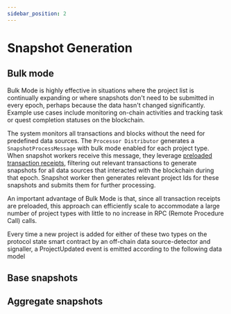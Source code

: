 ```yaml
---
sidebar_position: 2
---
```


# Snapshot Generation

## Bulk mode

Bulk Mode is highly effective in situations where the project list is continually expanding or where snapshots don't need to be submitted in every epoch, perhaps because the data hasn't changed significantly. Example use cases include monitoring on-chain activities and tracking task or quest completion statuses on the blockchain.

The system monitors all transactions and blocks without the need for predefined data sources. The `Processor Distributor` generates a `SnapshotProcessMessage` with bulk mode enabled for each project type. When snapshot workers receive this message, they leverage [preloaded transaction receipts](/docs/Protocol/Specifications/Snapshotter/preloading.md#shipped-preloaders), filtering out relevant transactions to generate snapshots for all data sources that interacted with the blockchain during that epoch. Snapshot worker then generates relevant project Ids for these snapshots and submits them for further processing.

An important advantage of Bulk Mode is that, since all transaction receipts are preloaded, this approach can efficiently scale to accommodate a large number of project types with little to no increase in RPC (Remote Procedure Call) calls.

Every time a new project is added for either of these two types on the protocol state smart contract by an off-chain data source-detector and signaller, a ProjectUpdated event is emitted according to the following data model

## Base snapshots

## Aggregate snapshots